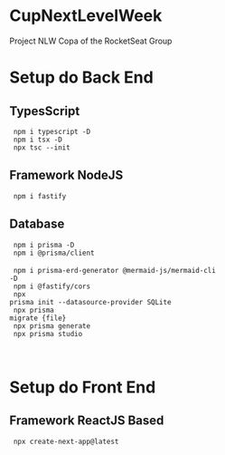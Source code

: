 # CupNextLevelWeek
Project NLW Copa of the RocketSeat Group

# Setup do Back End

## TypesScript
<code> npm i typescript -D </code> <br/>
<code> npm i tsx -D </code> <br/>
<code> npx tsc --init </code>

## Framework NodeJS
<code> npm i fastify </code>

## Database
<code> npm i prisma  -D </code> <br/>
<code> npm i @prisma/client </code> <br/>
<code> npm i prisma-erd-generator @mermaid-js/mermaid-cli -D </code> <br/>
<code> npm i @fastify/cors </code> <br/>
<code> npx prisma init --datasource-provider SQLite </code> <br/>
<code> npx prisma migrate {file} </code> <br/>
<code> npx prisma generate </code> <br/>
<code> npx prisma studio </code> <br/>

<br/>

# Setup do Front End
## Framework ReactJS Based
<code> npx create-next-app@latest </code>